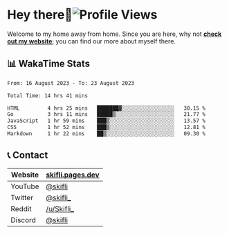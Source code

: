 # Hey there:wave:![Profile Views](https://komarev.com/ghpvc/?username=skifli)

Welcome to my home away from home. Since you are here, why not [**check out my website**](https://skifli.pages.dev); you can find our more about myself there.

## 📊 WakaTime Stats

<!--START_SECTION:waka-->

```txt
From: 16 August 2023 - To: 23 August 2023

Total Time: 14 hrs 41 mins

HTML         4 hrs 25 mins   ███████▓░░░░░░░░░░░░░░░░░   30.15 %
Go           3 hrs 11 mins   █████▒░░░░░░░░░░░░░░░░░░░   21.77 %
JavaScript   1 hr 59 mins    ███▒░░░░░░░░░░░░░░░░░░░░░   13.57 %
CSS          1 hr 52 mins    ███▒░░░░░░░░░░░░░░░░░░░░░   12.81 %
Markdown     1 hr 22 mins    ██▒░░░░░░░░░░░░░░░░░░░░░░   09.30 %
```

<!--END_SECTION:waka-->

## 📞 Contact

| Website | [skifli.pages.dev](https://skifli.pages.dev)             |
|---------|----------------------------------------------------------|
| YouTube | [@skifli](https://www.youtube.com/channel/@skifli)        |
| Twitter | [@skifli_](https://twitter.com/@skifli_)                 |
| Reddit  | [/u/Skifli_](https://www.reddit.com/user/skifli_)        |
| Discord | [@skifli](https://discord.com/users/1072069875993956372) |
